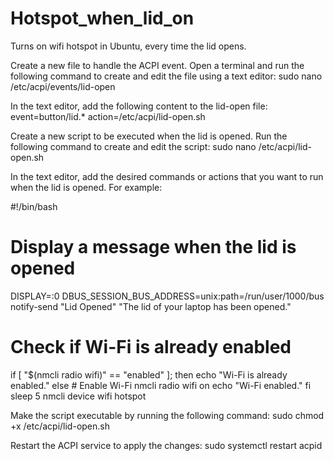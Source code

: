 # Hotspot_when_lid_on
Turns on wifi hotspot in Ubuntu, every time the lid opens.

Create a new file to handle the ACPI event. Open a terminal and run the following command to create and edit the file using a text editor:
sudo nano /etc/acpi/events/lid-open

In the text editor, add the following content to the lid-open file:
event=button/lid.*
action=/etc/acpi/lid-open.sh

Create a new script to be executed when the lid is opened. Run the following command to create and edit the script:
sudo nano /etc/acpi/lid-open.sh

In the text editor, add the desired commands or actions that you want to run when the lid is opened. For example:

#!/bin/bash

# Display a message when the lid is opened
DISPLAY=:0 DBUS_SESSION_BUS_ADDRESS=unix:path=/run/user/1000/bus notify-send "Lid Opened" "The lid of your laptop has been opened."


# Check if Wi-Fi is already enabled
if [ "$(nmcli radio wifi)" == "enabled" ]; then
    echo "Wi-Fi is already enabled."
else
    # Enable Wi-Fi
    nmcli radio wifi on
    echo "Wi-Fi enabled."
fi
sleep 5
nmcli device wifi hotspot


Make the script executable by running the following command:
sudo chmod +x /etc/acpi/lid-open.sh

Restart the ACPI service to apply the changes:
sudo systemctl restart acpid

